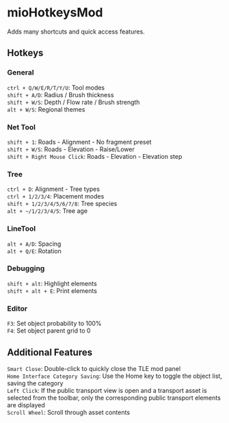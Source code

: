 # mioHotkeysMod
Adds many shortcuts and quick access features.

## Hotkeys  
### General  
`ctrl + Q/W/E/R/T/Y/U`: Tool modes  
`shift + A/D`: Radius / Brush thickness  
`shift + W/S`: Depth / Flow rate / Brush strength  
`alt + W/S`: Regional themes  

### Net Tool  
`shift + 1`: Roads - Alignment - No fragment preset  
`shift + W/S`: Roads - Elevation - Raise/Lower  
`shift + Right Mouse Click`: Roads - Elevation - Elevation step  

### Tree  
`ctrl + D`: Alignment - Tree types  
`ctrl + 1/2/3/4`: Placement modes  
`shift + 1/2/3/4/5/6/7/8`: Tree species  
`alt + ~/1/2/3/4/5`: Tree age  

### LineTool  
`alt + A/D`: Spacing  
`alt + Q/E`: Rotation  

### Debugging  
`shift + alt`: Highlight elements  
`shift + alt + E`: Print elements  

### Editor  
`F3`: Set object probability to 100%  
`F4`: Set object parent grid to 0  

## Additional Features  
`Smart Close`: Double-click to quickly close the TLE mod panel  
`Home Interface Category Saving`: Use the Home key to toggle the object list, saving the category  
`Left Click`: If the public transport view is open and a transport asset is selected from the toolbar, only the corresponding public transport elements are displayed  
`Scroll Wheel`: Scroll through asset contents  